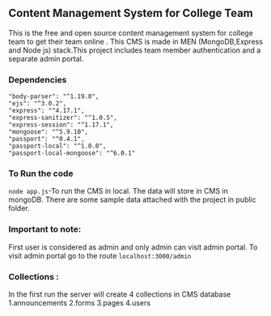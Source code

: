 ## Content Management System for College Team
This is the free and open source content management system for college team to get their team online . This CMS is made in MEN (MongoDB,Express and Node js) stack.This project includes team member authentication and a separate admin portal.

### Dependencies 

    "body-parser": "^1.19.0",
    "ejs": "^3.0.2",
    "express": "^4.17.1",
    "express-sanitizer": "^1.0.5",
    "express-session": "^1.17.1",
    "mongoose": "^5.9.10",
    "passport": "^0.4.1",
    "passport-local": "^1.0.0",
    "passport-local-mongoose": "^6.0.1"
### To Run the code
```node app.js```-To run the CMS in local. The data will store in CMS in mongoDB.
There are some sample data attached with the project in public folder.

### Important to note:
First user is considered as admin and only admin can visit admin portal.
To visit admin portal go to the route ```localhost:3000/admin```
### Collections :
In the first run the server will create 4 collections in CMS database
1.announcements
2.forms
3.pages
4.users
